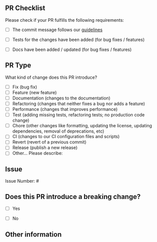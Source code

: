## PR Checklist
Please check if your PR fulfills the following requirements:

- [ ] The commit message follows our [guidelines](https://github.com/SchweizerischeBundesbahnen/scion-toolkit/blob/master/CONTRIBUTING.md)
- [ ] Tests for the changes have been added (for bug fixes / features)
- [ ] Docs have been added / updated (for bug fixes / features)


## PR Type
What kind of change does this PR introduce?

<!-- Please check the one that applies to this PR using "x". -->

- [ ] Fix (bug fix)
- [ ] Feature (new feature)
- [ ] Documentation (changes to the documentation)
- [ ] Refactoring (changes that neither fixes a bug nor adds a feature)
- [ ] Performance (changes that improves performance)
- [ ] Test (adding missing tests, refactoring tests; no production code change)
- [ ] Chore (other changes like formatting, updating the license, updating dependencies, removal of deprecations, etc)
- [ ] CI (changes to our CI configuration files and scripts)
- [ ] Revert (revert of a previous commit)
- [ ] Release (publish a new release)
- [ ] Other... Please describe:

## Issue

Issue Number: #

## Does this PR introduce a breaking change?

- [ ] Yes
- [ ] No


<!-- If this PR contains a breaking change, please describe the impact and migration path for existing applications below. -->


## Other information
